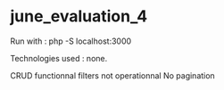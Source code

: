 # june_evaluation_4

Run with :
php -S localhost:3000

Technologies used :
none.

CRUD functionnal
filters not operationnal
No pagination